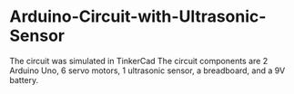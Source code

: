 # Arduino-Circuit-with-Ultrasonic-Sensor

The circuit was simulated in TinkerCad
The circuit components are 2 Arduino Uno, 6 servo motors, 1 ultrasonic sensor, a breadboard, and a 9V battery.
